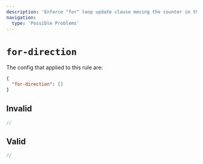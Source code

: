 ```yaml
---
description: 'Enforce "for" loop update clause moving the counter in the right direction'
navigation:
  type: 'Possible Problems'
---
```


# `for-direction`

The config that applied to this rule are:

```json
{
  "for-direction": []
}
```

## Invalid

```js invalid
//
```

## Valid

```js valid
//
```
  